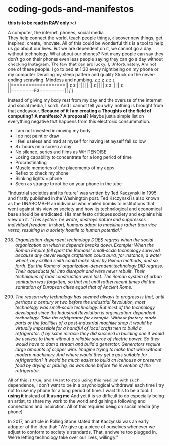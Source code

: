 # coding-gods-and-manifestos
   **this is to be read in RAW only >:/**
   
   A computer, the internet, phones, social media  
They help connect the world, teach people things, discover new things, get inspired, create, innovate.
All of this could be wonderful this is a tool to help us go about our lives.
But we are dependent on it, we cannot go a day without technology.
What about our phones? Not many people can say they don’t go on their phones even less people saying they can go a day without checking Instagram. 
The few that can are lucky.
I,
Unfortunately, 
Am not one of these people.
I go to bed at 1:30 every night being on my phone or my computer
		Derailing my sleep pattern and quality
Stuck on the never-ending scrawling.
Mindless and numbing.
				  z   z
		z            z
		                z	z
||===================||  z	    z
||		     ||
||		     ||      z
||		     ||	 z        z
||	             ||	   z
||========E3=========||
        _|   |_

Instead of giving my body rest from my day and the overuse of the internet and social media, I scroll. And I cannot tell you why, nothing is brought from that endeavour.
**Because of it I am creating a Thoughts of the field of computing? A manifesto? A proposal?**
Maybe just a simple list on everything negative that happens from this electronic consummation.
- I am not invested in moving my body
- I do not paint or draw
- I feel useless and mad at myself for having let myself fall so low
- 8+ hours on a screen a day
- No silence, series and films as WHITENOISE
- Losing capability to concentrate for a long period of time
- Procrastinating
- Muscle memories of the placements of my apps
- Reflex to check my phone
- Blinking lights = phone
- Seen as strange to not be on your phone in the tube

 
“Industrial societies and its future” was written by Ted Kaczynski in 1995 and firstly published in the Washington post. Ted Kaczynski is also known as the UNABOMBER an individual who mailed bombs to institutions that went against his view on society and how its technological and economical base should be eradicated. His manifesto critiques society and explains his view on it.
*“This system, he wrote, destroys nature and suppresses individual freedom. In short, humans adapt to machines rather than vice versa, resulting in a society hostile to human potential.”*

208. *Organization-dependent technology DOES regress when the social organization on which it depends breaks down. Example: When the Roman Empire fell apart the Romans’ small-scale technology survived because any clever village craftsman could build, for instance, a water wheel, any skilled smith could make steel by Roman methods, and so forth. But the Romans’ organization-dependent technology DID regress. Their aqueducts fell into disrepair and were never rebuilt. Their techniques of road construction were lost. The Roman system of urban sanitation was forgotten, so that not until rather recent times did the sanitation of European cities equal that of Ancient Rome.*

209. *The reason why technology has seemed always to progress is that, until perhaps a century or two before the Industrial Revolution, most technology was small-scale technology. But most of the technology developed since the Industrial Revolution is organization-dependent technology. Take the refrigerator for example. Without factory-made parts or the facilities of a post-industrial machine shop it would be virtually impossible for a handful of local craftsmen to build a refrigerator. If by some miracle they did succeed in building one it would be useless to them without a reliable source of electric power. So they would have to dam a stream and build a generator. Generators require large amounts of copper wire. Imagine trying to make that wire without modern machinery. And where would they get a gas suitable for refrigeration? It would be much easier to build an icehouse or preserve food by drying or picking, as was done before the invention of the refrigerator.*


All of this is true, and I want to stop using this medium with such dependence, I don’t want to be in a psychological withdrawal each time I try not to use my phone for a long period of time. I want this to be a tool. **I using it** instead of **It using me**
And yet it is so difficult to do especially being an artist, to share my work to the world and gaining a following and connections and inspiration. All of this requires being on social media (my phone)

In 2017, an article in Rolling Stone stated that Kaczynski was an early adopter of the idea that:  "We give up a piece of ourselves whenever we adjust to conform to society's standards. That, and we're too plugged in. We're letting technology take over our lives, willingly."
